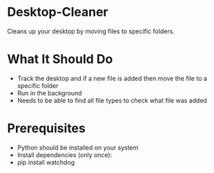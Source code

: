 # Desktop-Cleaner
Cleans up your desktop by moving files to specific folders.

# What It Should Do
- Track the desktop and if a new file is added then move the file to a specific folder
- Run in the background
- Needs to be able to find all file types to check what file was added

# Prerequisites
- Python should be installed on your system
- Install dependencies (only once):
 - pip install watchdog

